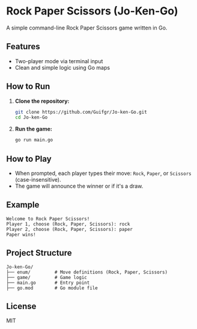 # Rock Paper Scissors (Jo-Ken-Go)

A simple command-line Rock Paper Scissors game written in Go.

## Features
- Two-player mode via terminal input
- Clean and simple logic using Go maps

## How to Run

1. **Clone the repository:**
   ```bash
   git clone https://github.com/Guifgr/Jo-ken-Go.git
   cd Jo-ken-Go
   ```
2. **Run the game:**
   ```bash
   go run main.go
   ```

## How to Play
- When prompted, each player types their move: `Rock`, `Paper`, or `Scissors` (case-insensitive).
- The game will announce the winner or if it's a draw.

## Example
```
Welcome to Rock Paper Scissors!
Player 1, choose (Rock, Paper, Scissors): rock
Player 2, choose (Rock, Paper, Scissors): paper
Paper wins!
```

## Project Structure
```
Jo-ken-Go/
├── enum/         # Move definitions (Rock, Paper, Scissors)
├── game/         # Game logic
├── main.go       # Entry point
├── go.mod        # Go module file
```

## License
MIT
